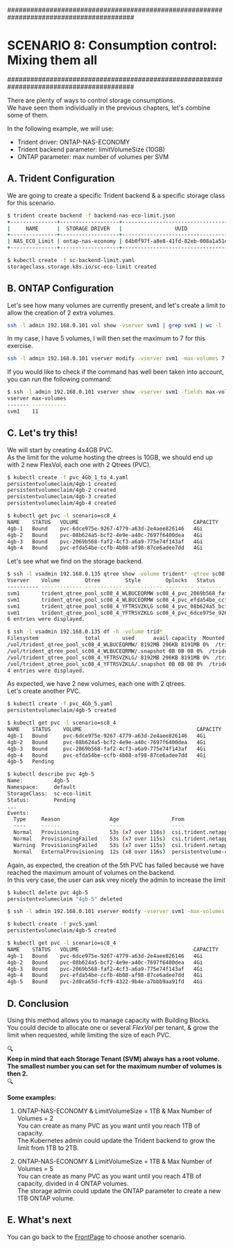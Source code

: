 #########################################################################################
# SCENARIO 8: Consumption control: Mixing them all
#########################################################################################

There are plenty of ways to control storage consumptions.  
We have seen them individually in the previous chapters, let's combine some of them.  

In the following example, we will use:

- Trident driver: ONTAP-NAS-ECONOMY
- Trident backend parameter: limitVolumeSize (10GB)
- ONTAP parameter: max number of volumes per SVM

## A. Trident Configuration

We are going to create a specific Trident backend & a specific storage class for this scenario.  

```bash
$ trident create backend -f backend-nas-eco-limit.json
+---------------+-------------------+--------------------------------------+--------+---------+
|     NAME      |  STORAGE DRIVER   |                 UUID                 | STATE  | VOLUMES |
+---------------+-------------------+--------------------------------------+--------+---------+
| NAS_ECO_Limit | ontap-nas-economy | 64b0f97f-a8e8-41fd-82eb-008a1a51ef0f | online |       0 |
+---------------+-------------------+--------------------------------------+--------+---------+

$ kubectl create -f sc-backend-limit.yaml
storageclass.storage.k8s.io/sc-eco-limit created
```

## B. ONTAP Configuration

Let's see how many volumes are currently present, and let's create a limit to allow the creation of 2 extra volumes.

```bash
ssh -l admin 192.168.0.101 vol show -vserver svm1 | grep svm1 | wc -l
```

In my case, I have 5 volumes, I will then set the maximum to 7 for this exercise.

```bash
ssh -l admin 192.168.0.101 vserver modify -vserver svm1 -max-volumes 7
```

If you would like to check if the command has well been taken into account, you can run the following command:

```bash
$ ssh -l admin 192.168.0.101 vserver show -vserver svm1 -fields max-volumes
vserver max-volumes
------- -----------
svm1    11
```

## C. Let's try this!

We will start by creating 4x4GB PVC.  
As the limit for the volume hosting the qtrees is 10GB, we should end up with 2 new FlexVol, each one with 2 Qtrees (PVC).

```bash
$ kubectl create -f pvc_4Gb_1_to_4.yaml
persistentvolumeclaim/4gb-1 created
persistentvolumeclaim/4gb-2 created
persistentvolumeclaim/4gb-3 created
persistentvolumeclaim/4gb-4 created

$ kubectl get pvc -l scenario=sc8_4
NAME    STATUS   VOLUME                                     CAPACITY   ACCESS MODES   STORAGECLASS   AGE
4gb-1   Bound    pvc-6dce975e-9267-4779-a63d-2e4aee826146   4Gi        RWX            sc-eco-limit   22s
4gb-2   Bound    pvc-08b624a5-bcf2-4e9e-a40c-7697f6400dea   4Gi        RWX            sc-eco-limit   22s
4gb-3   Bound    pvc-2069b568-faf2-4cf3-a6a9-775e74f143af   4Gi        RWX            sc-eco-limit   22s
4gb-4   Bound    pvc-efda54be-ccfb-4b08-af98-87ce6adee7dd   4Gi        RWX            sc-eco-limit   22s
```

Let's see what we find on the storage backend.  

```bash
$ ssh -l vsadmin 192.168.0.135 qtree show -volume trident* -qtree sc08*
Vserver    Volume        Qtree        Style        Oplocks   Status
---------- ------------- ------------ ------------ --------- --------
svm1       trident_qtree_pool_sc08_4_WLBUCEQRMW sc08_4_pvc_2069b568_faf2_4cf3_a6a9_775e74f143af unix enable normal
svm1       trident_qtree_pool_sc08_4_WLBUCEQRMW sc08_4_pvc_efda54be_ccfb_4b08_af98_87ce6adee7dd unix enable normal
svm1       trident_qtree_pool_sc08_4_YFTRSVZKLG sc08_4_pvc_08b624a5_bcf2_4e9e_a40c_7697f6400dea unix enable normal
svm1       trident_qtree_pool_sc08_4_YFTRSVZKLG sc08_4_pvc_6dce975e_9267_4779_a63d_2e4aee826146 unix enable normal
6 entries were displayed.

$ ssh -l vsadmin 192.168.0.135 df -h -volume trid*
Filesystem               total       used      avail capacity  Mounted on
/vol/trident_qtree_pool_sc08_4_WLBUCEQRMW/ 8192MB 296KB 8191MB 0%  /trident_qtree_pool_sc08_4_WLBUCEQRMW
/vol/trident_qtree_pool_sc08_4_WLBUCEQRMW/.snapshot 0B 0B 0B 0%  /trident_qtree_pool_sc08_4_WLBUCEQRMW/.snapshot
/vol/trident_qtree_pool_sc08_4_YFTRSVZKLG/ 8192MB 296KB 8191MB 0%  /trident_qtree_pool_sc08_4_YFTRSVZKLG
/vol/trident_qtree_pool_sc08_4_YFTRSVZKLG/.snapshot 0B 0B 0B 0%  /trident_qtree_pool_sc08_4_YFTRSVZKLG/.snapshot
4 entries were displayed.
```

As expected, we have 2 new volumes, each one with 2 qtrees.  
Let's create another PVC.

```bash
$ kubectl create -f pvc_4Gb_5.yaml
persistentvolumeclaim/4gb-5 created

$ kubectl get pvc -l scenario=sc8_4
NAME    STATUS    VOLUME                                     CAPACITY   ACCESS MODES   STORAGECLASS   AGE
4gb-1   Bound     pvc-6dce975e-9267-4779-a63d-2e4aee826146   4Gi        RWX            sc-eco-limit   22s
4gb-2   Bound     pvc-08b624a5-bcf2-4e9e-a40c-7697f6400dea   4Gi        RWX            sc-eco-limit   22s
4gb-3   Bound     pvc-2069b568-faf2-4cf3-a6a9-775e74f143af   4Gi        RWX            sc-eco-limit   22s
4gb-4   Bound     pvc-efda54be-ccfb-4b08-af98-87ce6adee7dd   4Gi        RWX            sc-eco-limit   22s
4gb-5   Pending                                                                        sc-eco-limit   23s

$ kubectl describe pvc 4gb-5
Name:          4gb-5
Namespace:     default
StorageClass:  sc-eco-limit
Status:        Pending
...
Events:
  Type     Reason                Age                 From                                                                                     Message
  ----     ------                ----                ----                                                                                     -------
  Normal   Provisioning          53s (x7 over 116s)  csi.trident.netapp.io_trident-csi-7f4f878c58-6whlb_3118ff8e-4be0-448d-8f20-2701166c6bc7  External provisioner is provisioning volume for claim "default/4gb-5"
  Normal   ProvisioningFailed    53s (x7 over 115s)  csi.trident.netapp.io                                                                    encountered error(s) in creating the volume: [Failed to create volume pvc-48c9eb18-c414-4af8-904c-1f00d343878e on storage pool aggr1 from backend NAS_ECO_Limit: backend cannot satisfy create request for volume sc08_4_pvc_48c9eb18_c414_4af8_904c_1f00d343878e: (ONTAP-NAS-QTREE pool aggr1/aggr1; Flexvol location/creation failed sc08_4_pvc_48c9eb18_c414_4af8_904c_1f00d343878e: error creating Flexvol for qtree: error creating Flexvol: API status: failed, Reason: Cannot create volume. Reason: Maximum volume count for Vserver svm1 reached.  Maximum volume count is 7. , Code: 13001)]
  Warning  ProvisioningFailed    53s (x7 over 115s)  csi.trident.netapp.io_trident-csi-7f4f878c58-6whlb_3118ff8e-4be0-448d-8f20-2701166c6bc7  failed to provision volume with StorageClass "sc-eco-limit": rpc error: code = Unknown desc = encountered error(s) in creating the volume: [Failed to create volume pvc-48c9eb18-c414-4af8-904c-1f00d343878e on storage pool aggr1 from backend NAS_ECO_Limit: backend cannot satisfy create request for volume sc08_4_pvc_48c9eb18_c414_4af8_904c_1f00d343878e: (ONTAP-NAS-QTREE pool aggr1/aggr1; Flexvol location/creation failed sc08_4_pvc_48c9eb18_c414_4af8_904c_1f00d343878e: error creating Flexvol for qtree: error creating Flexvol: API status: failed, Reason: Cannot create volume. Reason: Maximum volume count for Vserver svm1 reached.  Maximum volume count is 7. , Code: 13001)]
  Normal   ExternalProvisioning  12s (x8 over 116s)  persistentvolume-controller                                                              waiting for a volume to be created, either by external provisioner "csi.trident.netapp.io" or manually created by system administrator
```

Again, as expected, the creation of the 5th PVC has failed because we have reached the maximum amount of volumes on the backend.  
In this very case, the user can ask vrey nicely the admin to increase the limit

```bash
$ kubectl delete pvc 4gb-5
persistentvolumeclaim "4gb-5" deleted

$ ssh -l admin 192.168.0.101 vserver modify -vserver svm1 -max-volumes 8

$ kubectl create -f pvc5.yaml
persistentvolumeclaim/4gb-5 created

$ kubectl get pvc -l scenario=sc8_4
NAME    STATUS   VOLUME                                     CAPACITY   ACCESS MODES   STORAGECLASS   AGE
4gb-1   Bound    pvc-6dce975e-9267-4779-a63d-2e4aee826146   4Gi        RWX            sc-eco-limit   55m
4gb-2   Bound    pvc-08b624a5-bcf2-4e9e-a40c-7697f6400dea   4Gi        RWX            sc-eco-limit   55m
4gb-3   Bound    pvc-2069b568-faf2-4cf3-a6a9-775e74f143af   4Gi        RWX            sc-eco-limit   55m
4gb-4   Bound    pvc-efda54be-ccfb-4b08-af98-87ce6adee7dd   4Gi        RWX            sc-eco-limit   55m
4gb-5   Bound    pvc-2d0ca65d-fcf9-4322-9b4e-a7bbb9aa91fd   4Gi        RWX            sc-eco-limit   20s
```

## D. Conclusion

Using this method allows you to manage capacity with Building Blocks.  
You could decide to allocate one or several _FlexVol_ per tenant, & grow the limit when requested, while limiting the size of each PVC.

:mag:  
**Keep in mind that each Storage Tenant (SVM) always has a root volume.  
The smallest number you can set for the maximum number of volumes is then 2.**  
:mag:  

**Some examples:**

1. ONTAP-NAS-ECONOMY & LimitVolumeSize = 1TB & Max Number of Volumes = 2  
You can create as many PVC as you want until you reach 1TB of capacity.  
The Kubernetes admin could update the Trident backend to grow the limit from 1TB to 2TB.

2. ONTAP-NAS-ECONOMY & LimitVolumeSize = 1TB & Max Number of Volumes = 5  
You can create as many PVC as you want until you reach 4TB of capacity, divided in 4 ONTAP volumes.  
The storage admin could update the ONTAP parameter to create a new 1TB ONTAP volume.  

## E. What's next

You can go back to the [FrontPage](https://github.com/YvosOnTheHub/LabNetApp) to choose another scenario.